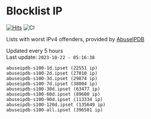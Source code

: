 # Blocklist IP

[![Hits](https://hits.seeyoufarm.com/api/count/incr/badge.svg?url=https%3A%2F%2Fgithub.com%2Fborestad%2Fblocklist-ip%2F&count_bg=%2379C83D&title_bg=%23555555&icon=&icon_color=%23E7E7E7&title=hits&edge_flat=false)](https://hits.seeyoufarm.com)  ![CI](https://img.shields.io/github/workflow/status/borestad/blocklist-ip/CI?style=flat-square)

Lists with worst IPv4 offenders, provided by [AbuseIPDB](https://www.abuseipdb.com/)

<!-- FOOTER-PLACEHOLDER -->
Updated every 5 hours<br>
Last update: `2023-10-22 - 05:16:38`
```
abuseipdb-s100-1d.ipset (22551 ip)
abuseipdb-s100-2d.ipset (27010 ip)
abuseipdb-s100-3d.ipset (29874 ip)
abuseipdb-s100-7d.ipset (38004 ip)
abuseipdb-s100-30d.ipset (63477 ip)
abuseipdb-s100-60d.ipset (89600 ip)
abuseipdb-s100-90d.ipset (113334 ip)
abuseipdb-s100-120d.ipset (135649 ip)
abuseipdb-s100-all.ipset (396501 ip)
```
